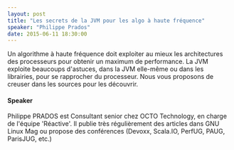 ```yaml
---
layout: post
title: "Les secrets de la JVM pour les algo à haute fréquence"
speaker: "Philippe Prados"
date: 2015-06-11 18:30:00
---
```


Un algorithme à haute fréquence doit exploiter au mieux les architectures des
processeurs pour obtenir un maximum de performance. La JVM exploite beaucoups
d'astuces, dans la JVM elle-même ou dans les librairies, pour se rapprocher du
processeur. Nous vous proposons de creuser dans les sources pour les
découvrir.

#### Speaker

Philippe PRADOS est Consultant senior chez OCTO Technology, en charge de
l'équipe 'Réactive'. Il publie très régulièrement des articles dans GNU Linux
Mag ou propose des conférences (Devoxx, Scala.IO, PerfUG, PAUG, ParisJUG,
etc.)
